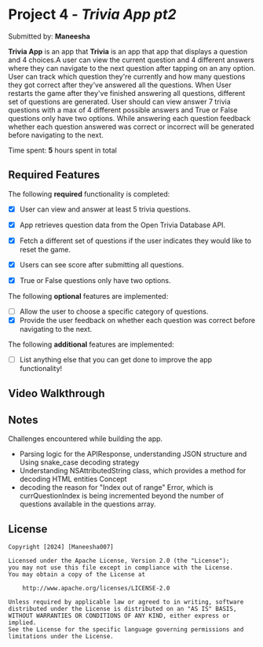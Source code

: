 # Project 4 - *Trivia App pt2*

Submitted by: **Maneesha**

**Trivia App** is an app that **Trivia** is an app that app that displays a question and 4 choices.A user can view the current question and 4 different answers where they can navigate to  the next question after tapping on an any option. User can track which question they're currently and how many questions they got correct after they've answered all the questions. When  User restarts the game after they've finished answering all questions, different set of questions are generated. User should can view answer 7 trivia questions with  a max of 4 different possible answers and True or False questions only have two options. While answering each question feedback whether each question answered was correct or incorrect will be generated before navigating to the next.

Time spent: **5** hours spent in total

## Required Features

The following **required** functionality is completed:

- [x] User can view and answer at least 5 trivia questions.
- [x] App retrieves question data from the Open Trivia Database API.
- [x] Fetch a different set of questions if the user indicates they would like to reset the game.
- [x] Users can see score after submitting all questions.
- [x] True or False questions only have two options.


The following **optional** features are implemented:

  
- [ ] Allow the user to choose a specific category of questions.
- [x] Provide the user feedback on whether each question was correct before navigating to the next.

The following **additional** features are implemented:

- [ ] List anything else that you can get done to improve the app functionality!

## Video Walkthrough


## Notes

Challenges encountered while building the app.

- Parsing logic for the APIResponse, understanding JSON structure and Using snake_case decoding strategy
- Understanding NSAttributedString class, which provides a method for decoding HTML entities Concept
- decoding the reason for  "Index out of range" Error, which is currQuestionIndex is being incremented beyond the number of questions available 
  in the questions array.



## License

    Copyright [2024] [Maneesha007]

    Licensed under the Apache License, Version 2.0 (the "License");
    you may not use this file except in compliance with the License.
    You may obtain a copy of the License at

        http://www.apache.org/licenses/LICENSE-2.0

    Unless required by applicable law or agreed to in writing, software
    distributed under the License is distributed on an "AS IS" BASIS,
    WITHOUT WARRANTIES OR CONDITIONS OF ANY KIND, either express or implied.
    See the License for the specific language governing permissions and
    limitations under the License.
